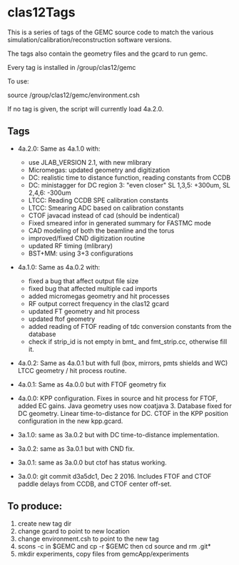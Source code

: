# clas12Tags


This is a series of tags of the GEMC source code to match the various simulation/calibration/reconstruction software versions.

The tags also contain the geometry files and the gcard to run gemc.

Every tag is installed in /group/clas12/gemc

To use: 

source /group/clas12/gemc/environment.csh <tag>

If no tag is given, the script will currently load 4a.2.0.

Tags
----

- 4a.2.0: Same as 4a.1.0 with:
 
  - use JLAB_VERSION 2.1, with new mlibrary
  - Micromegas: updated  geometry and digitization
  - DC: realistic time to distance function, reading constants from CCDB
  - DC: ministagger for DC region 3: "even closer" SL 1,3,5: +300um, SL 2,4,6: -300um
  - LTCC: Reading CCDB SPE calibration constants
  - LTCC: Smearing ADC based on calibration constants
  - CTOF javacad instead of cad (should be indentical)
  - Fixed smeared infor in generated summary for FASTMC mode
  - CAD modeling of both the beamline and the torus
  - improved/fixed CND digitization routine
  - updated RF timing (mlibrary) 
  - BST+MM: using 3+3 configurations
  

- 4a.1.0: Same as 4a.0.2 with:

  - fixed a bug that affect output file size 
  - fixed bug that affected multiple cad imports
  - added micromegas geometry and hit processes
  - RF output correct frequency in the clas12 gcard
  - updated FT geometry and hit process
  - updated ftof geometry
  - added reading of FTOF reading of tdc conversion constants from the database
  - check if strip_id is not empty in bmt_ and fmt_strip.cc, otherwise fill it.


- 4a.0.2: Same as 4a.0.1 but with full (box, mirrors, pmts shields and WC) LTCC geometry / hit process routine.
- 4a.0.1: Same as 4a.0.0 but with FTOF geometry fix
- 4a.0.0: KPP configuration. Fixes in source and hit process for FTOF, added EC gains. Java geometry uses now coatjava 3. Database fixed for DC geometry. Linear time-to-distance for DC.
  CTOF in the KPP position configuration in the new kpp.gcard.
- 3a.1.0: same as 3a.0.2 but with DC time-to-distance implementation.
- 3a.0.2: same as 3a.0.1 but with CND fix.
- 3a.0.1: same as 3a.0.0 but ctof has status working.
- 3a.0.0: git commit d3a5dc1, Dec 2 2016. Includes FTOF and CTOF paddle delays from CCDB, and CTOF center off-set.



To produce:
-----------

1. create new tag dir
2. change gcard to point to new location
3. change environment.csh to point to the new tag
4. scons -c in $GEMC and cp -r $GEMC then cd source and rm .git*
5. mkdir experiments, copy files from gemcApp/experiments
